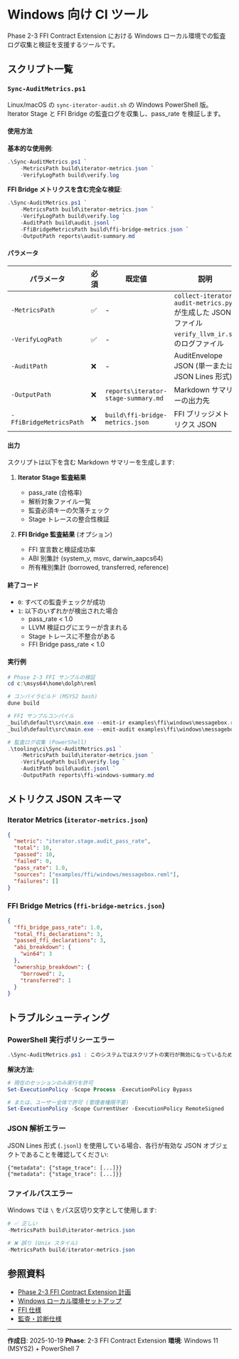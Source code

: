 # Windows 向け CI ツール

Phase 2-3 FFI Contract Extension における Windows ローカル環境での監査ログ収集と検証を支援するツールです。

## スクリプト一覧

### `Sync-AuditMetrics.ps1`

Linux/macOS の `sync-iterator-audit.sh` の Windows PowerShell 版。Iterator Stage と FFI Bridge の監査ログを収集し、pass_rate を検証します。

#### 使用方法

**基本的な使用例**:

```powershell
.\Sync-AuditMetrics.ps1 `
    -MetricsPath build\iterator-metrics.json `
    -VerifyLogPath build\verify.log
```

**FFI Bridge メトリクスを含む完全な検証**:

```powershell
.\Sync-AuditMetrics.ps1 `
    -MetricsPath build\iterator-metrics.json `
    -VerifyLogPath build\verify.log `
    -AuditPath build\audit.jsonl `
    -FfiBridgeMetricsPath build\ffi-bridge-metrics.json `
    -OutputPath reports\audit-summary.md
```

#### パラメータ

| パラメータ | 必須 | 既定値 | 説明 |
|-----------|------|--------|------|
| `-MetricsPath` | ✅ | - | `collect-iterator-audit-metrics.py` が生成した JSON ファイル |
| `-VerifyLogPath` | ✅ | - | `verify_llvm_ir.sh` のログファイル |
| `-AuditPath` | ❌ | - | AuditEnvelope JSON (単一または JSON Lines 形式) |
| `-OutputPath` | ❌ | `reports\iterator-stage-summary.md` | Markdown サマリーの出力先 |
| `-FfiBridgeMetricsPath` | ❌ | `build\ffi-bridge-metrics.json` | FFI ブリッジメトリクス JSON |

#### 出力

スクリプトは以下を含む Markdown サマリーを生成します:

1. **Iterator Stage 監査結果**
   - pass_rate (合格率)
   - 解析対象ファイル一覧
   - 監査必須キーの欠落チェック
   - Stage トレースの整合性検証

2. **FFI Bridge 監査結果** (オプション)
   - FFI 宣言数と検証成功率
   - ABI 別集計 (system_v, msvc, darwin_aapcs64)
   - 所有権別集計 (borrowed, transferred, reference)

#### 終了コード

- `0`: すべての監査チェックが成功
- `1`: 以下のいずれかが検出された場合
  - pass_rate < 1.0
  - LLVM 検証ログにエラーが含まれる
  - Stage トレースに不整合がある
  - FFI Bridge pass_rate < 1.0

#### 実行例

```powershell
# Phase 2-3 FFI サンプルの検証
cd c:\msys64\home\dolph\reml

# コンパイラビルド (MSYS2 bash)
dune build

# FFI サンプルコンパイル
_build\default\src\main.exe --emit-ir examples\ffi\windows\messagebox.reml
_build\default\src\main.exe --emit-audit examples\ffi\windows\messagebox.reml

# 監査ログ収集 (PowerShell)
.\tooling\ci\Sync-AuditMetrics.ps1 `
    -MetricsPath build\iterator-metrics.json `
    -VerifyLogPath build\verify.log `
    -AuditPath build\audit.jsonl `
    -OutputPath reports\ffi-windows-summary.md
```

## メトリクス JSON スキーマ

### Iterator Metrics (`iterator-metrics.json`)

```json
{
  "metric": "iterator.stage.audit_pass_rate",
  "total": 10,
  "passed": 10,
  "failed": 0,
  "pass_rate": 1.0,
  "sources": ["examples/ffi/windows/messagebox.reml"],
  "failures": []
}
```

### FFI Bridge Metrics (`ffi-bridge-metrics.json`)

```json
{
  "ffi_bridge_pass_rate": 1.0,
  "total_ffi_declarations": 3,
  "passed_ffi_declarations": 3,
  "abi_breakdown": {
    "win64": 3
  },
  "ownership_breakdown": {
    "borrowed": 2,
    "transferred": 1
  }
}
```

## トラブルシューティング

### PowerShell 実行ポリシーエラー

```powershell
.\Sync-AuditMetrics.ps1 : このシステムではスクリプトの実行が無効になっているため、ファイル ... を読み込むことができません。
```

**解決方法**:

```powershell
# 現在のセッションのみ実行を許可
Set-ExecutionPolicy -Scope Process -ExecutionPolicy Bypass

# または、ユーザー全体で許可 (管理者権限不要)
Set-ExecutionPolicy -Scope CurrentUser -ExecutionPolicy RemoteSigned
```

### JSON 解析エラー

JSON Lines 形式 (`.jsonl`) を使用している場合、各行が有効な JSON オブジェクトであることを確認してください:

```jsonl
{"metadata": {"stage_trace": [...]}}
{"metadata": {"stage_trace": [...]}}
```

### ファイルパスエラー

Windows では `\` をパス区切り文字として使用します:

```powershell
# ✅ 正しい
-MetricsPath build\iterator-metrics.json

# ❌ 誤り (Unix スタイル)
-MetricsPath build/iterator-metrics.json
```

## 参照資料

- [Phase 2-3 FFI Contract Extension 計画](../../docs/plans/bootstrap-roadmap/2-3-ffi-contract-extension.md)
- [Windows ローカル環境セットアップ](../../docs/plans/bootstrap-roadmap/2-3-windows-local-environment.md)
- [FFI 仕様](../../docs/spec/3-9-core-async-ffi-unsafe.md)
- [監査・診断仕様](../../docs/spec/3-6-core-diagnostics-audit.md)

---

**作成日**: 2025-10-19
**Phase**: 2-3 FFI Contract Extension
**環境**: Windows 11 (MSYS2) + PowerShell 7
